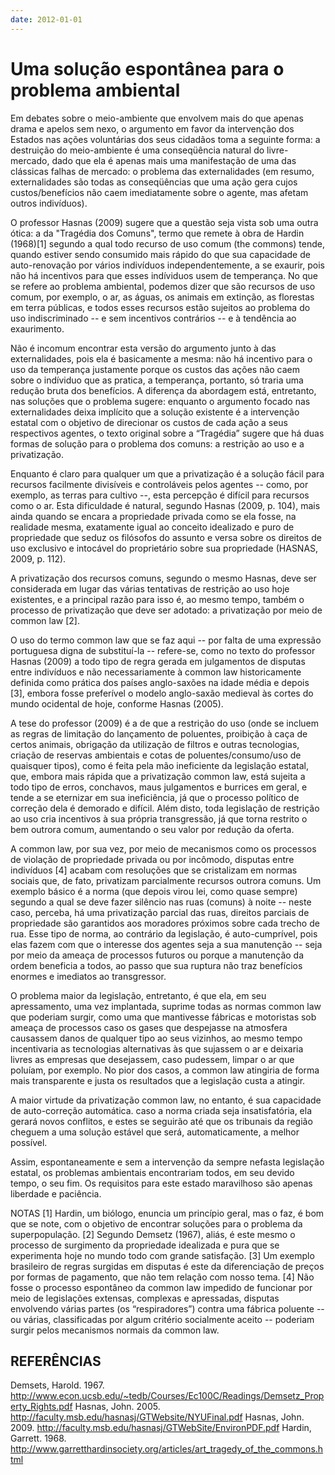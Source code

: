 ```yaml
---
date: 2012-01-01
---
```


# Uma solução espontânea para o problema ambiental

Em debates sobre o meio-ambiente que envolvem mais do que apenas drama e apelos sem nexo, o argumento em favor da intervenção dos Estados nas ações voluntárias dos seus cidadãos toma a seguinte forma: a destruição do meio-ambiente é uma conseqüência natural do livre-mercado, dado que ela é apenas mais uma manifestação de uma das clássicas falhas de mercado: o problema das externalidades (em resumo, externalidades são todas as conseqüências que uma ação gera cujos custos/benefícios não caem imediatamente sobre o agente, mas afetam outros indivíduos).

O professor Hasnas (2009) sugere que a questão seja vista sob uma outra ótica: a da "Tragédia dos Comuns", termo que remete à obra de Hardin (1968)[1] segundo a qual todo recurso de uso comum (the commons) tende, quando estiver sendo consumido mais rápido do que sua capacidade de auto-renovação por vários indivíduos independentemente, a se exaurir, pois não há incentivos para que esses indíviduos usem de temperança. No que se refere ao problema ambiental, podemos dizer que são recursos de uso comum, por exemplo, o ar, as águas, os animais em extinção, as florestas em terra públicas, e todos esses recursos estão sujeitos ao problema do uso indiscriminado -- e sem incentivos contrários -- e à tendência ao exaurimento.

Não é incomum encontrar esta versão do argumento junto à das externalidades, pois ela é basicamente a mesma: não há incentivo para o uso da temperança justamente porque os custos das ações não caem sobre o indíviduo que as pratica, a temperança, portanto, só traria uma redução bruta dos benefícios. A diferença da abordagem está, entretanto, nas soluções que o problema sugere: enquanto o argumento focado nas externalidades deixa implícito que a solução existente é a intervenção estatal com o objetivo de direcionar os custos de cada ação a seus respectivos agentes, o texto original sobre a “Tragédia” sugere que há duas formas de solução para o problema dos comuns: a restrição ao uso e a privatização.

Enquanto é claro para qualquer um que a privatização é a solução fácil para recursos facilmente divisíveis e controláveis pelos agentes -- como, por exemplo, as terras para cultivo --, esta percepção é difícil para recursos como o ar. Esta dificuldade é natural, segundo Hasnas (2009, p. 104), mais ainda quando se encara a propriedade privada como se ela fosse, na realidade mesma, exatamente igual ao conceito idealizado e puro de propriedade que seduz os filósofos do assunto e versa sobre os direitos de uso exclusivo e intocável do proprietário sobre sua propriedade (HASNAS, 2009, p. 112).

A privatização dos recursos comuns, segundo o mesmo Hasnas, deve ser considerada em lugar das várias tentativas de restrição ao uso hoje existentes, e a principal razão para isso é, ao mesmo tempo, também o processo de privatização que deve ser adotado: a privatização por meio de common law [2].

O uso do termo common law que se faz aqui -- por falta de uma expressão portuguesa digna de substituí-la -- refere-se, como no texto do professor Hasnas (2009) a todo tipo de regra gerada em julgamentos de disputas entre indivíduos e não necessariamente à common law historicamente definida como prática dos países anglo-saxões na idade média e depois [3], embora fosse preferível o modelo anglo-saxão medieval às cortes do mundo ocidental de hoje, conforme Hasnas (2005).

A tese do professor (2009) é a de que a restrição do uso (onde se incluem as regras de limitação do lançamento de poluentes, proibição à caça de certos animais, obrigação da utilização de filtros e outras tecnologias, criação de reservas ambientais e cotas de poluentes/consumo/uso de quaisquer tipos), como é feita pela mão ineficiente da legislação estatal, que, embora mais rápida que a privatização common law, está sujeita a todo tipo de erros, conchavos, maus julgamentos e burrices em geral, e tende a se eternizar em sua ineficiência, já que o processo político de correção dela é demorado e difícil. Além disto, toda legislação de restrição ao uso cria incentivos à sua própria transgressão, já que torna restrito o bem outrora comum, aumentando o seu valor por redução da oferta.

A common law, por sua vez, por meio de mecanismos como os processos de violação de propriedade privada ou por incômodo, disputas entre indivíduos [4] acabam com resoluções que se cristalizam em normas sociais que, de fato, privatizam parcialmente recursos outrora comuns. Um exemplo básico é a norma (que depois virou lei, como quase sempre) segundo a qual se deve fazer silêncio nas ruas (comuns) à noite -- neste caso, perceba, há uma privatização parcial das ruas, direitos parciais de propriedade são garantidos aos moradores próximos sobre cada trecho de rua. Esse tipo de norma, ao contrário da legislação, é auto-cumprível, pois elas fazem com que o interesse dos agentes seja a sua manutenção -- seja por meio da ameaça de processos futuros ou porque a manutenção da ordem beneficia a todos, ao passo que sua ruptura não traz benefícios enormes e imediatos ao transgressor.

O problema maior da legislação, entretanto, é que ela, em seu apressamento, uma vez implantada, suprime todas as normas common law que poderiam surgir, como uma que mantivesse fábricas e motoristas sob ameaça de processos caso os gases que despejasse na atmosfera causassem danos de qualquer tipo ao seus vizinhos, ao mesmo tempo incentivaria as tecnologias alternativas às que sujassem o ar e deixaria livres as empresas que desejassem, caso pudessem, limpar o ar que poluíam, por exemplo. No pior dos casos, a common law atingiria de forma mais transparente e justa os resultados que a legislação custa a atingir.

A maior virtude da privatização common law, no entanto, é sua capacidade de auto-correção automática. caso a norma criada seja insatisfatória, ela gerará novos conflitos, e estes se seguirão até que os tribunais da região cheguem a uma solução estável que será, automaticamente, a melhor possível.

Assim, espontaneamente e sem a intervenção da sempre nefasta legislação estatal, os problemas ambientais encontrariam todos, em seu devido tempo, o seu fim. Os requisitos para este estado maravilhoso são apenas liberdade e paciência.

NOTAS
[1] Hardin, um biólogo, enuncia um princípio geral, mas o faz, é bom que se note, com o objetivo de encontrar soluções para o problema da superpopulação.
[2] Segundo Demsetz (1967), aliás, é este mesmo o processo de surgimento da propriedade idealizada e pura que se experimenta hoje no mundo todo com grande satisfação.
[3] Um exemplo brasileiro de regras surgidas em disputas é este da diferenciação de preços por formas de pagamento, que não tem relação com nosso tema.
[4] Não fosse o processo espontâneo da common law impedido de funcionar por meio de legislações extensas, complexas e apressadas, disputas envolvendo várias partes (os “respiradores”) contra uma fábrica poluente -- ou várias, classificadas por algum critério socialmente aceito -- poderiam surgir pelos mecanismos normais da common law.

REFERÊNCIAS
-----------

Demsets, Harold. 1967. <http://www.econ.ucsb.edu/~tedb/Courses/Ec100C/Readings/Demsetz_Property_Rights.pdf>
Hasnas, John. 2005. <http://faculty.msb.edu/hasnasj/GTWebsite/NYUFinal.pdf>
Hasnas, John. 2009. <http://faculty.msb.edu/hasnasj/GTWebSite/EnvironPDF.pdf>
Hardin, Garrett. 1968. <http://www.garretthardinsociety.org/articles/art_tragedy_of_the_commons.html>
